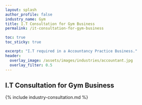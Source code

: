 ```yaml
---
layout: splash 
author_profile: false 
industry_name: Gym
title: I.T Consultation for Gym Business
permalink: /it-consultation-for-gym-business

toc: true
toc_sticky: true

excerpt: "I.T required in a Accountancy Practice Business."
header:
  overlay_image: /assets/images/industries/accountant.jpg
  overlay_filter: 0.5 
---
```


## I.T Consultation for Gym Business

{% include industry-consultation.md %}
